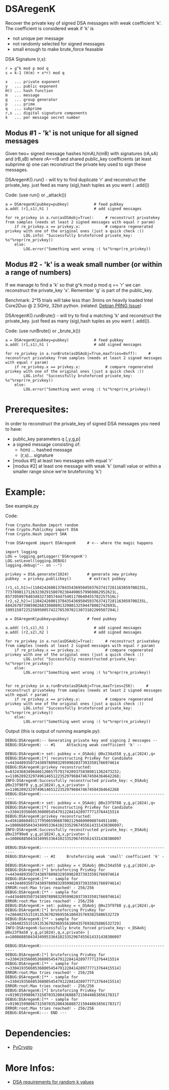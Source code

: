 DSAregenK
=========

Recover the private key of signed DSA messages with weak coefficient 'k'. 
The coefficient is considered weak if 'k' is 
* not unique per message
* not randomly selected for signed messages
* small enough to make brute_force feasable


DSA Signature (r,s):

	r = g^k mod p mod q
	s = k-1 (H(m) + x*r) mod q
	
	x 	... private exponent
	y	... public exponent
	H()	... hash function
	m	... message
	g	... group generator
	p	... prime
	q	... subprime
	r,s	... digital signature components
	k	... per message secret number
	

Modus #1 - 'k' is not unique for all signed messages
--------

Given two+ signed message hashes h(mA),h(mB) with signatures (rA,sA) and (rB,sB) where rA==rB and shared public_key 
coefficients (at least subprime q) one can reconstruct the private key used to sign these messages.

DSAregenK().run() - will try to find duplicate 'r' and reconstruct the private_key. just feed as many (sig),hash tuples as you want ( .add())

Code: (use run() or _attack())

	a = DSAregenK(pubkey=pubkey)           # feed pubkey 
	a.add( (r1,s1),h1 )                    # add signed messages
	    
	for re_privkey in a.run(asDSAobj=True):     # reconstruct privatekey from samples (needs at least 2 signed messages with equal r param)
	    if re_privkey.x == privkey.x:           # compare regenerated privkey with one of the original ones (just a quick check :))
	        LOG.info( "Successfully bruteforced private_key: %s"%repr(re_privkey))
	    else:
	        LOG.error("Something went wrong :( %s"%repr(re_privkey))


Modus #2 - 'k' is a weak small number (or within a range of numbers)
---------

If we manage to find a 'k' so that g^k mod p mod q == 'r' we can reconstruct the private_key 'x'. Remember 'g' is part of the public_key.

Benchmark: 2^15 trials will take less than 3mins on heavily loaded Intel Core2Duo @ 2.5GHz, 32bit python. (related: [Debian PRNG Issue](http://www.debian.org/security/2008/dsa-1571))

DSAregenK().runBrute() - will try to find a matching 'k' and reconstruct the private_key. just feed as many (sig),hash tuples as you want ( .add()).

Code: (use runBrute() or _brute_k())

	a = DSAregenK(pubkey=pubkey)           # feed pubkey 
	a.add( (r1,s1),h1 )                    # add signed messages
	    
	for re_privkey in a.runBrute(asDSAobj=True,maxTries=0xff):     # reconstruct privatekey from samples (needs at least 2 signed messages with equal r param)
	    if re_privkey.x == privkey.x:           # compare regenerated privkey with one of the original ones (just a quick check :))
	        LOG.info( "Successfully bruteforced private_key: %s"%repr(re_privkey))
	    else:
	        LOG.error("Something went wrong :( %s"%repr(re_privkey))




Prerequesites:
=============

In order to reconstruct the private_key of signed DSA messages you need to have:

* public_key parameters q [,y,g,p]
* a signed message consisting of: 
  * h(m) ... hashed message 
  * (r,s)... signature
* [modus #1] at least two messages with equal 'r'
* [modus #2] at least one message with weak 'k' (small value or within a smaller range since we're bruteforcing 'k')


Example:
=========

See example.py

Code:

	from Crypto.Random import random
	from Crypto.PublicKey import DSA
	from Crypto.Hash import SHA
	
	from DSAregenK import DSAregenK		# <-- where the magic happens
	
	import logging
	LOG = logging.getLogger('DSAregenK')
	LOG.setLevel(logging.DEBUG)
	logging.debug("-- on --")    
	
	privkey = DSA.generate(1024)        # generate new privkey
	pubkey  = privkey.publickey()        # extract pubkey
	
	(r1,s1,h1)=(1104242600137843543695045937637417281163059700235L, 773789011712632302915807023844906579969862952621L, 857395097640348327305744475401170640455782257516L)
	(r2,s2,h2)=(1104242600137843543695045937637417281163059700235L, 684267073985982683308089132980132594478002742693L, 199515072252589500574227853970213073102209507294L)
	
	a = DSAregenK(pubkey=pubkey)        # feed pubkey 
	
	a.add( (r1,s1),h1 )                    # add signed messages
	a.add( (r2,s2),h2 )                    # add signed messages
	    
	for re_privkey in a.run(asDSAobj=True):     # reconstruct privatekey from samples (needs at least 2 signed messages with equal r param)
	    if re_privkey.x == privkey.x:           # compare regenerated privkey with one of the original ones (just a quick check :))
	        LOG.info( "Successfully reconstructed private_key: %s"%repr(re_privkey))
	    else:
	        LOG.error("Something went wrong :( %s"%repr(re_privkey))
	        
	        
	for re_privkey in a.runBrute(asDSAobj=True,maxTries=256):     # reconstruct privatekey from samples (needs at least 2 signed messages with equal r param)
	    if re_privkey.x == privkey.x:           # compare regenerated privkey with one of the original ones (just a quick check :))
	        LOG.info( "Successfully bruteforced private_key: %s"%repr(re_privkey))
	    else:
	        LOG.error("Something went wrong :( %s"%repr(re_privkey))
            

Output (this is output of running example.py):

	DEBUG:DSAregenK:-- Generating private key and signing 2 messages --
	DEBUG:DSAregenK: -- #1     Attacking weak coefficient 'k' -- 
	
	DEBUG:DSAregenK:+ set: pubkey = <_DSAobj @0x234a558 y,g,p(1024),q>
	DEBUG:DSAregenK:[*] reconstructing PrivKey for Candidate r=443448935073438978098329599020373933501766974614
	DEBUG:DSAregenK:privkey reconstructed: k=832436834964661206575791742093758389811362473232; x=110628923297496146512235297968474674504364642268;
	INFO:DSAregenK:Successfully reconstructed private_key: <_DSAobj @0x23f98f0 y,g,p(1024),q,x,private> | x=110628923297496146512235297968474674504364642268
	DEBUG:DSAregenK:----------------------------------------------------------
	DEBUG:DSAregenK:+ set: pubkey = <_DSAobj @0x23f9788 y,g,p(1024),q>
	DEBUG:DSAregenK:[*] reconstructing PrivKey for Candidate r=330419356605368005454791228414289777713764415514
	DEBUG:DSAregenK:privkey reconstructed: k=45618860491177950659668700212946090908744911490; x=1008688504343499533641023352967455614331438386097;
	INFO:DSAregenK:Successfully reconstructed private_key: <_DSAobj @0x23f99e0 y,g,p(1024),q,x,private> | x=1008688504343499533641023352967455614331438386097
	
	DEBUG:DSAregenK:----------------------------------------------------------
	DEBUG:DSAregenK: -- #2     Bruteforcing weak 'small' coefficient 'k' -- 
	DEBUG:DSAregenK:+ set: pubkey = <_DSAobj @0x234a558 y,g,p(1024),q>
	DEBUG:DSAregenK:[*] bruteforcing PrivKey for r=443448935073438978098329599020373933501766974614
	DEBUG:DSAregenK:[** - sample for r=443448935073438978098329599020373933501766974614]
	ERROR:root:Max tries reached! - 256/256
	DEBUG:DSAregenK:[** - sample for r=443448935073438978098329599020373933501766974614]
	ERROR:root:Max tries reached! - 256/256
	DEBUG:DSAregenK:+ set: pubkey = <_DSAobj @0x23f9788 y,g,p(1024),q>
	DEBUG:DSAregenK:[*] bruteforcing PrivKey for r=286402551519135367029695561004357693825886532729
	DEBUG:DSAregenK:[** - sample for r=286402551519135367029695561004357693825886532729]
	INFO:DSAregenK:Successfully brute_forced private_key: <_DSAobj @0x23f9a58 y,g,p(1024),q,x,private> | x=1008688504343499533641023352967455614331438386097
	
	DEBUG:DSAregenK:----------------------------------------------------------
	DEBUG:DSAregenK:[*] bruteforcing PrivKey for r=330419356605368005454791228414289777713764415514
	DEBUG:DSAregenK:[** - sample for r=330419356605368005454791228414289777713764415514]
	ERROR:root:Max tries reached! - 256/256
	DEBUG:DSAregenK:[** - sample for r=330419356605368005454791228414289777713764415514]
	ERROR:root:Max tries reached! - 256/256
	DEBUG:DSAregenK:[*] bruteforcing PrivKey for r=919015998067315070352004368887215044863856178317
	DEBUG:DSAregenK:[** - sample for r=919015998067315070352004368887215044863856178317]
	ERROR:root:Max tries reached! - 256/256
	DEBUG:DSAregenK:--- END ---

	

Dependencies:
=============

* [PyCrypto](https://www.dlitz.net/software/pycrypto/)



More Infos:
===========

* [DSA requirements for random k values](http://rdist.root.org/2010/11/19/dsa-requirements-for-random-k-value/)


